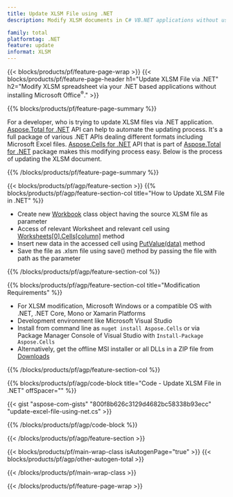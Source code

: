 ```yaml
---
title: Update XLSM File using .NET
description: Modify XLSM documents in C# VB.NET applications without using Microsoft Excel. 

family: total
platformtag: .NET
feature: update
informat: XLSM
---
```

{{< blocks/products/pf/feature-page-wrap >}}
{{< blocks/products/pf/feature-page-header h1="Update XLSM File via .NET" h2="Modify XLSM spreadsheet via your .NET based applications without installing Microsoft Office<sup>&reg;</sup>." >}}

{{% blocks/products/pf/feature-page-summary %}}

For a developer, who is trying to update XLSM files via .NET application. [Aspose.Total for .NET](https://products.aspose.com/total/net/) API can help to automate the updating process. It's a full package of various .NET APIs dealing different formats including Microsoft Excel files. [Aspose.Cells for .NET](https://products.aspose.com/cells/net/) API that is part of [Aspose.Total for .NET](https://products.aspose.com/total/net/) package makes this modifying process easy. Below is the process of updating the XLSM document.

{{% /blocks/products/pf/feature-page-summary %}}

{{< blocks/products/pf/agp/feature-section >}}
{{% blocks/products/pf/agp/feature-section-col title="How to Update XLSM File in .NET" %}}

- Create new [Workbook](https://reference.aspose.com/cells/net/aspose.cells/workbook/) class object having the source XLSM file as parameter
- Access of relevant Worksheet and relevant cell using [Worksheets[0].Cells[column]](https://reference.aspose.com/cells/net/aspose.cells/worksheet/cells/) method
- Insert new data in the accessed cell using [PutValue(data)](https://reference.aspose.com/cells/net/aspose.cells/cell/putvalue/) method
- Save the file as .xlsm file using save() method by passing the file with path as the parameter

{{% /blocks/products/pf/agp/feature-section-col %}}

{{% blocks/products/pf/agp/feature-section-col title="Modification Requirements" %}}

- For XLSM modification, Microsoft Windows or a compatible OS with .NET, .NET Core, Mono or Xamarin Platforms
- Development environment like Microsoft Visual Studio 
- Install from command line as ```nuget install Aspose.Cells``` or via Package Manager Console of Visual Studio with ```Install-Package Aspose.Cells```
- Alternatively, get the offline MSI installer or all DLLs in a ZIP file from [Downloads](https://releases.aspose.com/cells/net)

{{% /blocks/products/pf/agp/feature-section-col %}}

{{% blocks/products/pf/agp/code-block title="Code - Update XLSM File in .NET" offSpacer="" %}}

{{< gist "aspose-com-gists" "800f8b626c3129d4682bc58338b93ecc" "update-excel-file-using-net.cs" >}}

{{% /blocks/products/pf/agp/code-block %}}

{{< /blocks/products/pf/agp/feature-section >}}

{{< blocks/products/pf/main-wrap-class isAutogenPage="true" >}}
{{< blocks/products/pf/agp/other-autogen-total >}}

{{< /blocks/products/pf/main-wrap-class >}}

{{< /blocks/products/pf/feature-page-wrap >}}